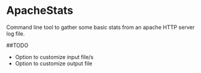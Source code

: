 # ApacheStats
Command line tool to gather some basic stats from an apache HTTP server log file.

##TODO
* Option to customize input file/s
* Option to customize output file
